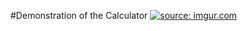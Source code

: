 #Demonstration of the Calculator
<a href="https://imgur.com/hm2js7t"><img src="https://i.imgur.com/hm2js7t.gif" title="source: imgur.com" /></a>
